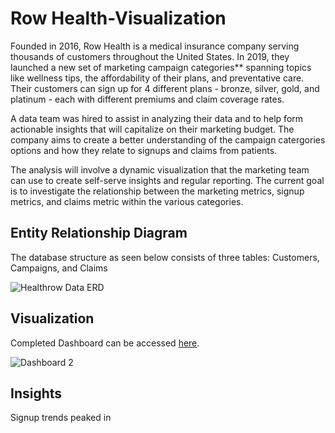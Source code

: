 # Row Health-Visualization
Founded in 2016, Row Health is a medical insurance company serving thousands of customers throughout the United States. In 2019, they launched a new set of marketing campaign categories** spanning topics like wellness tips, the affordability of their plans, and preventative care. Their customers can sign up for 4 different plans - bronze, silver, gold, and platinum - each with different premiums and claim coverage rates. 

A data team was hired to assist in analyzing their data and to help form actionable insights that will capitalize on their marketing budget. The company aims to create a better understanding of the campaign catergories options and how they relate to signups and claims from patients.

The analysis will involve a dynamic visualization that the marketing team can use to create self-serve insights and regular reporting. The current goal is to investigate the relationship between the marketing metrics, signup metrics, and claims metric within the various categories.

## Entity Relationship Diagram
The database structure as seen below consists of three tables: Customers, Campaigns, and Claims

![Healthrow Data ERD](https://github.com/user-attachments/assets/8c2ebb27-d55a-4b85-9427-279552f9342f)

## Visualization
Completed Dashboard can be accessed <a href= https://public.tableau.com/app/profile/tung.le4521/viz/HealthcareDataVisualization_17225690685310/Dashboard2>here</a>.

![Dashboard 2](https://github.com/user-attachments/assets/005568b6-6377-4abe-a08d-c862053be76e)

## Insights
Signup trends peaked in 
